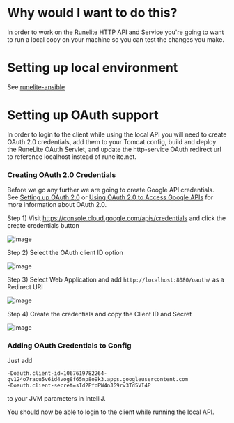 # Why would I want to do this?

In order to work on the Runelite HTTP API and Service you're going to want to run a local copy on your machine so you can test the changes you make.

# Setting up local environment

See [runelite-ansible](https://github.com/deathbeam/runelite-ansible)

# Setting up OAuth support

In order to login to the client while using the local API you will need to create OAuth 2.0 credentials, add them to your Tomcat config, build and deploy the RuneLite OAuth Servlet, and update the http-service OAuth redirect url to reference localhost instead of runelite.net.

### Creating OAuth 2.0 Credentials

Before we go any further we are going to create Google API credentials. See [Setting up OAuth 2.0](https://support.google.com/googleapi/answer/6158849) or [Using OAuth 2.0 to Access Google APIs](https://developers.google.com/identity/protocols/OAuth2) for more information about OAuth 2.0.

Step 1) Visit https://console.cloud.google.com/apis/credentials and click the create credentials button

![image](https://raw.githubusercontent.com/runelite/wiki/master/img/Running-the-Runelite-HTTP-API-Service-credentials.png)

Step 2) Select the OAuth client ID option

![image](https://raw.githubusercontent.com/runelite/wiki/master/img/Running-the-Runelite-HTTP-API-Service-oauth.png)

Step 3) Select Web Application and add `http://localhost:8080/oauth/` as a Redirect URI

![image](https://raw.githubusercontent.com/runelite/wiki/master/img/Running-the-Runelite-HTTP-API-Service-application.png)

Step 4) Create the credentials and copy the Client ID and Secret

![image](https://raw.githubusercontent.com/runelite/wiki/master/img/Running-the-Runelite-HTTP-API-Service-create.png)

### Adding OAuth Credentials to Config

Just add

```
-Doauth.client-id=1067619782264-qv124o7racu5v6id4vog8f65np8o9k3.apps.googleusercontent.com
-Doauth.client-secret=sId2PfoPW4nJG9rv3Td5VI4P
```

to your JVM parameters in IntelliJ.

You should now be able to login to the client while running the local API.

